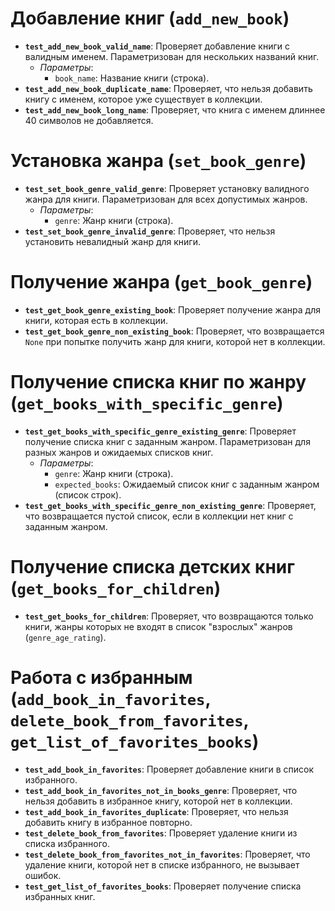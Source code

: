 # Добавление книг (`add_new_book`)

*   **`test_add_new_book_valid_name`**: Проверяет добавление книги с валидным именем. Параметризован для нескольких названий книг.
    *   *Параметры*:
        *   `book_name`: Название книги (строка).
*   **`test_add_new_book_duplicate_name`**: Проверяет, что нельзя добавить книгу с именем, которое уже существует в коллекции.
*   **`test_add_new_book_long_name`**: Проверяет, что книга с именем длиннее 40 символов не добавляется.

# Установка жанра (`set_book_genre`)

*   **`test_set_book_genre_valid_genre`**: Проверяет установку валидного жанра для книги. Параметризован для всех допустимых жанров.
    *   *Параметры*:
        *   `genre`: Жанр книги (строка).
*   **`test_set_book_genre_invalid_genre`**: Проверяет, что нельзя установить невалидный жанр для книги.

# Получение жанра (`get_book_genre`)

*   **`test_get_book_genre_existing_book`**: Проверяет получение жанра для книги, которая есть в коллекции.
*   **`test_get_book_genre_non_existing_book`**: Проверяет, что возвращается `None` при попытке получить жанр для книги, которой нет в коллекции.

# Получение списка книг по жанру (`get_books_with_specific_genre`)

*   **`test_get_books_with_specific_genre_existing_genre`**: Проверяет получение списка книг с заданным жанром. Параметризован для разных жанров и ожидаемых списков книг.
    *   *Параметры*:
        *   `genre`: Жанр книги (строка).
        *   `expected_books`: Ожидаемый список книг с заданным жанром (список строк).
*   **`test_get_books_with_specific_genre_non_existing_genre`**: Проверяет, что возвращается пустой список, если в коллекции нет книг с заданным жанром.

# Получение списка детских книг (`get_books_for_children`)

*   **`test_get_books_for_children`**: Проверяет, что возвращаются только книги, жанры которых не входят в список "взрослых" жанров (`genre_age_rating`).

# Работа с избранным (`add_book_in_favorites`, `delete_book_from_favorites`, `get_list_of_favorites_books`)

*   **`test_add_book_in_favorites`**: Проверяет добавление книги в список избранного.
*   **`test_add_book_in_favorites_not_in_books_genre`**: Проверяет, что нельзя добавить в избранное книгу, которой нет в коллекции.
*   **`test_add_book_in_favorites_duplicate`**: Проверяет, что нельзя добавить книгу в избранное повторно.
*   **`test_delete_book_from_favorites`**: Проверяет удаление книги из списка избранного.
*   **`test_delete_book_from_favorites_not_in_favorites`**: Проверяет, что удаление книги, которой нет в списке избранного, не вызывает ошибок.
*   **`test_get_list_of_favorites_books`**: Проверяет получение списка избранных книг.